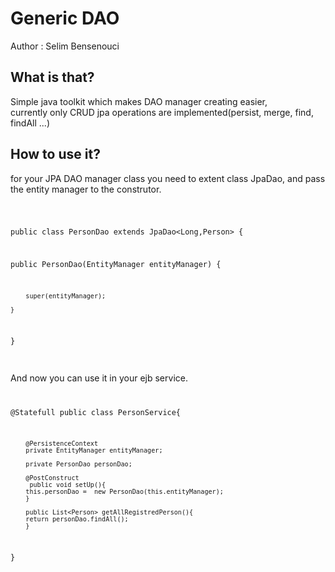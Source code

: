 Generic DAO
=============

Author : Selim Bensenouci

What is that?
--------------

Simple java toolkit which makes DAO manager creating easier,<br/>
currently only CRUD jpa operations are implemented(persist, merge, find, findAll ...)

How to use it?
--------------

for your JPA DAO manager class you need to extent class JpaDao, and pass the entity manager to the construtor.
<br/>

<code>

public class PersonDao extends JpaDao<Long,Person> {

public PersonDao(EntityManager entityManager) {

        super(entityManager);
        
    }
}

</code> 

<br/>
And now you can use it in your ejb service.
<br/>

<code>

@Statefull
public class PersonService{

        @PersistenceContext
        private EntityManager entityManager;
    
        private PersonDao personDao; 
    
        @PostConstruct
         public void setUp(){
        this.personDao =  new PersonDao(this.entityManager);
        }
        
        public List<Person> getAllRegistredPerson(){
        return personDao.findAll();
        }
}

</code> 
<br/>


